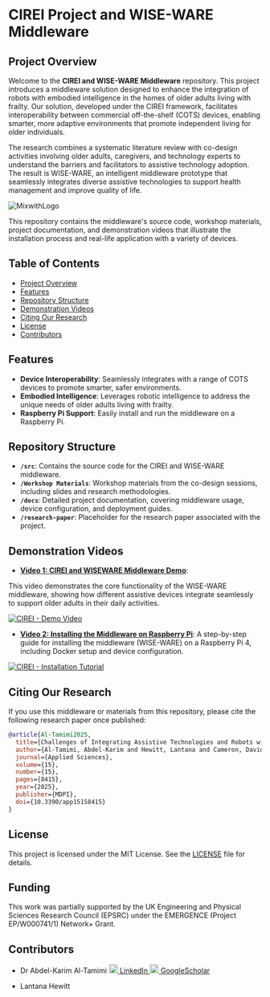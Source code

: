# CIREI Project and WISE-WARE Middleware

## Project Overview

Welcome to the **CIREI and WISE-WARE Middleware** repository. This project introduces a middleware solution designed to enhance the integration of robots with embodied intelligence in the homes of older adults living with frailty. Our solution, developed under the CIREI framework, facilitates interoperability between commercial off-the-shelf (COTS) devices, enabling smarter, more adaptive environments that promote independent living for older individuals.

The research combines a systematic literature review with co-design activities involving older adults, caregivers, and technology experts to understand the barriers and facilitators to assistive technology adoption. The result is WISE-WARE, an intelligent middleware prototype that seamlessly integrates diverse assistive technologies to support health management and improve quality of life.


![MixwithLogo](https://github.com/user-attachments/assets/06e858cc-5e17-483a-9b47-f4550ce042d1)

This repository contains the middleware's source code, workshop materials, project documentation, and demonstration videos that illustrate the installation process and real-life application with a variety of devices.

## Table of Contents
- [Project Overview](#overview)
- [Features](#features)
- [Repository Structure](#repository-structure)
- [Demonstration Videos](#demonstration-videos)
- [Citing Our Research](#citing-our-research)
- [License](#license)
- [Contributors](#contributors)
<!-- - [Installation Guide](#installation-guide) -->

## Features
- **Device Interoperability**: Seamlessly integrates with a range of COTS devices to promote smarter, safer environments.
- **Embodied Intelligence**: Leverages robotic intelligence to address the unique needs of older adults living with frailty.
- **Raspberry Pi Support**: Easily install and run the middleware on a Raspberry Pi.

## Repository Structure
- **`/src`**: Contains the source code for the CIREI and WISE-WARE middleware.
- **`/Workshop Materials`**: Workshop materials from the co-design sessions, including slides and research methodologies.
- **`/docs`**: Detailed project documentation, covering middleware usage, device configuration, and deployment guides.
- **`/research-paper`**: Placeholder for the research paper associated with the project.

<!--
## Installation Guide

### Prerequisites
- A Raspberry Pi (running Raspberry Pi OS) or any compatible Linux environment.
- Smart home devices from various manufacturers that support communication through the middleware.

### Steps
1. Clone the repository to your Raspberry Pi or local machine:
    ```bash
    git clone https://github.com/your-repo/CIREI-WISEWARE.git
    ```
2. Navigate to the `/src` directory and install the required dependencies:
    ```bash
    cd src
    pip install -r requirements.txt
    ```
3. Follow the setup instructions provided in the [documentation](./docs/installation_guide.md) for configuring your smart devices.

-->



## Demonstration Videos
- **[Video 1: CIREI and WISEWARE Middleware Demo](https://youtu.be/5cGPZbTY78I)**: 

This video demonstrates the core functionality of the WISE-WARE middleware, showing how different assistive devices integrate seamlessly to support older adults in their daily activities.

[![CIREI - Demo Video](https://i.ytimg.com/vi/5cGPZbTY78I/maxresdefault.jpg)](https://www.youtube.com/watch?v=5cGPZbTY78I)

- **[Video 2: Installing the Middleware on Raspberry Pi](https://youtu.be/nhNKDavh9IU)**: 
A step-by-step guide for installing the middleware (WISE-WARE) on a Raspberry Pi 4, including Docker setup and device configuration.

[![CIREI - Installation Tutorial](https://i.ytimg.com/vi/nhNKDavh9IU/maxresdefault.jpg)](https://www.youtube.com/watch?v=nhNKDavh9IU?t=0)

## Citing Our Research
If you use this middleware or materials from this repository, please cite the following research paper once published:

```bibtex
@article{Al-Tamimi2025,
  title={Challenges of Integrating Assistive Technologies and Robots with Embodied Intelligence in the Homes of Older People Living with Frailty},
  author={Al-Tamimi, Abdel-Karim and Hewitt, Lantana and Cameron, David and Salem, Maher and Moemeni, Armaghan},
  journal={Applied Sciences},
  volume={15},
  number={15},
  pages={8415},
  year={2025},
  publisher={MDPI},
  doi={10.3390/app15158415}
}
```

## License
This project is licensed under the MIT License. See the [LICENSE](./LICENSE) file for details.

## Funding

This work was partially supported by the UK Engineering and Physical Sciences Research Council (EPSRC) under the EMERGENCE (Project EP/W000741/1) Network+ Grant.

## Contributors
- Dr Abdel-Karim Al-Tamimi <span><a href="https://www.linkedin.com/in/artamimi">
  <img src="https://i.sstatic.net/gVE0j.png" alt="LinkedIn" width="18" height="18"> LinkedIn 
</a> <a href="https://scholar.google.com/citations?user=oVygx30AAAAJ">
  <img src="https://scholar.google.com/favicon.ico" alt="GoogleScholar" width="18" height="18"> GoogleScholar 
</a> </span>

- Lantana Hewitt

